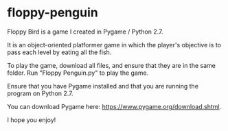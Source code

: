 # floppy-penguin

Floppy Bird is a game I created in Pygame / Python 2.7. 

It is an object-oriented platformer game in which the player's objective is to pass each level by eating all the fish. 

To play the game, download all files, and ensure that they are in the same folder. Run "Floppy Penguin.py" to play the game.

Ensure that you have Pygame installed and that you are running the program on Python 2.7.

You can download Pygame here: https://www.pygame.org/download.shtml.

I hope you enjoy!
